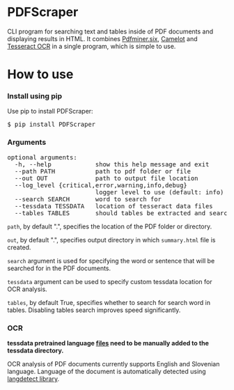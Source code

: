 # PDFScraper
CLI program for searching text and tables inside of PDF documents and displaying results in HTML. It combines [Pdfminer.six](https://github.com/pdfminer/pdfminer.six), [Camelot](https://github.com/camelot-dev/camelot) and [Tesseract OCR](https://github.com/tesseract-ocr/tesseract) in a single program, which is simple to use.

# How to use
### Install using pip

Use pip to install PDFScraper:

<pre>
$ pip install PDFScraper
</pre>

### Arguments
<pre>
optional arguments:
  -h, --help            show this help message and exit
  --path PATH           path to pdf folder or file
  --out OUT             path to output file location
  --log_level {critical,error,warning,info,debug}
                        logger level to use (default: info)
  --search SEARCH       word to search for
  --tessdata TESSDATA   location of tesseract data files
  --tables TABLES       should tables be extracted and searched
</pre>



`path`, by default ".", specifies the location of the PDF folder or directory.

`out`, by default ".", specifies output directory in which `summary.html` file is created.

`search` argument is used for specifying the word or sentence that will be searched for in the PDF documents.

`tessdata` argument can be used to specify custom tessdata location for OCR analysis.

`tables`, by default True, specifies whether to search for search word in tables. Disabling tables search improves speed significantly.

### OCR

**tessdata pretrained language [files](https://github.com/tesseract-ocr/tessdata_best) need to be manually added to the tessdata directory.**


OCR analysis of PDF documents currently supports English and Slovenian language. 
Language of the document is automatically detected using [langdetect library](https://github.com/Mimino666/langdetect).


